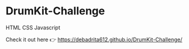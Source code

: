 # DrumKit-Challenge
HTML CSS Javascript

Check it out here 👉 https://debadrita612.github.io/DrumKit-Challenge/
